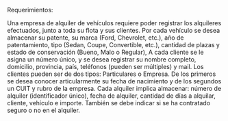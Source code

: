 Requerimientos:

Una empresa de alquiler de vehículos requiere poder registrar los alquileres efectuados, junto a toda su flota y sus clientes. Por cada vehículo se desea almacenar su patente, su marca (Ford, Chevrolet, etc.), año de patentamiento, tipo (Sedan, Coupe, Convertible, etc.), cantidad de plazas y estado de conservación (Bueno, Malo o Regular), A cada cliente se le asigna un número único, y se desea registrar su nombre completo, domicilio, provincia, país, teléfonos (pueden ser múltiples) y mail. Los clientes pueden ser de dos tipos: Particulares o Empresa. De los primeros se desea conocer  articularmente su fecha de nacimiento y de los segundos un CUIT y rubro de la empresa. Cada alquiler implica almacenar: número de alquiler (identificador único), fecha de alquiler, cantidad de días a alquilar, cliente, vehículo e importe. También se debe indicar si se ha contratado seguro o no en el alquiler.